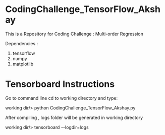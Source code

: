 # CodingChallenge_TensorFlow_Akshay
This is a Repository for Coding Challenge : Multi-order Regression

Dependencies :
1) tensorflow
2) numpy
3) matplotlib



# Tensorboard Instructions

Go to command line cd to working directory and type:

working dir/> python CodingChallenge_TensorFlow_Akshay.py

After compiling , logs folder will be generated in working directory

working dir/> tensorboard --logdir=logs
